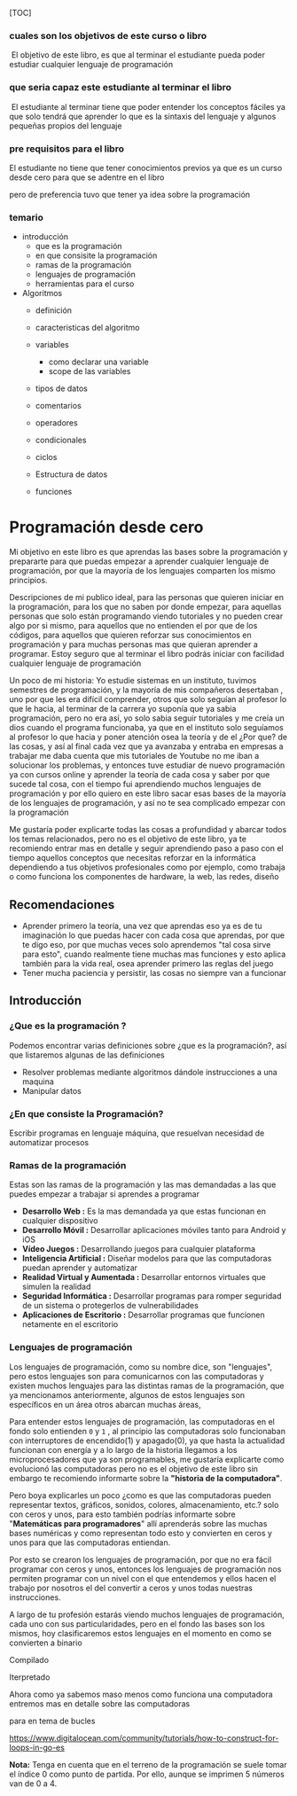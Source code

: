 [TOC]

### cuales son los objetivos de este curso o libro 

​	El objetivo de este libro, es que al terminar el estudiante pueda poder estudiar cualquier lenguaje de programación 

### que seria capaz este estudiante al terminar el libro

​	El estudiante al terminar tiene que poder entender los conceptos  fáciles ya que solo tendrá que aprender lo que es la sintaxis del lenguaje y algunos pequeñas propios del lenguaje 

### pre requisitos para el libro 

El estudiante no tiene que tener conocimientos previos ya que es un curso desde cero para que se adentre en el libro

pero de preferencia tuvo que tener ya idea sobre la programación 

### temario

- introducción 
  - que es la programación 
  - en que consisite la programación
  - ramas de la programación
  - lenguajes de programación
  - herramientas para el curso 
- Algoritmos
  - definición
  
  - caracteristicas del algoritmo
  
  - variables 
  
    - como declarar una variable 
    - scope de las variables 
  
  - tipos de datos
  
  - comentarios
  
  - operadores
  
  - condicionales
  
  - ciclos
  
  - Estructura de datos
  
  - funciones 
  

# Programación desde cero



Mi objetivo en este libro es que aprendas las bases sobre la programación y prepararte para que puedas empezar a aprender cualquier lenguaje de programación, por que la mayoría de los lenguajes comparten los mismo principios.

Descripciones de mi publico ideal, para las personas que quieren iniciar en la programación, para los que no saben por donde empezar, para aquellas personas que solo están programando viendo tutoriales  y no pueden crear algo por si mismo, para aquellos que no entienden el por que de los códigos, para aquellos que quieren reforzar sus conocimientos en programación y para muchas personas mas que quieran aprender a programar. Estoy seguro que al terminar el libro podrás iniciar con facilidad cualquier lenguaje de programación

Un poco de mi historia: Yo estudie sistemas en un instituto, tuvimos semestres de programación, y la mayoría de mis compañeros desertaban , uno por que les era difícil comprender, otros que solo seguían al profesor lo que le hacia, al terminar de la carrera yo suponía que ya sabia programación, pero no era así, yo solo sabia seguir tutoriales y me creía un dios cuando el programa funcionaba, ya que en el instituto solo  seguíamos al profesor lo que hacia y poner atención osea la teoría y  de el ¿Por que? de las cosas, y así al final cada vez que ya avanzaba y entraba en empresas a trabajar me daba cuenta que mis tutoriales de Youtube no me iban a solucionar los problemas, y entonces tuve estudiar de nuevo programación ya con cursos online y aprender la teoría de cada cosa y saber por que sucede tal cosa, con el tiempo fui aprendiendo muchos lenguajes de programación y por ello quiero en este libro sacar esas bases de la mayoría de los lenguajes de programación, y así no te sea complicado empezar con la programación 

Me gustaría poder explicarte todas las cosas a profundidad y abarcar todos los temas relacionados, pero no es el objetivo de este libro, ya te recomiendo entrar mas en detalle y seguir aprendiendo paso a paso con el tiempo aquellos conceptos que necesitas reforzar en la informática dependiendo a tus objetivos profesionales como por ejemplo, como trabaja o como funciona los componentes de hardware, la web, las redes, diseño

## Recomendaciones 

- Aprender primero la teoría, una vez que aprendas eso ya es de tu imaginación lo que puedas hacer con cada cosa que aprendas, por que te digo eso, por que muchas veces solo aprendemos "tal cosa sirve para esto", cuando realmente tiene muchas mas funciones y esto aplica también para la vida real,  osea aprender primero las reglas del juego
- Tener mucha paciencia y persistir, las cosas no siempre van a funcionar 



## Introducción

### ¿Que es la programación ?

Podemos encontrar varias definiciones sobre ¿que es la programación?, así que listaremos algunas de las definiciones 

- Resolver problemas mediante algoritmos dándole instrucciones a una maquina 
- Manipular datos

### ¿En que consiste la Programación?

Escribir programas en lenguaje máquina, que resuelvan necesidad de automatizar procesos  

### Ramas de la programación 

Estas son las ramas de la programación y las mas demandadas a las que puedes empezar a trabajar si aprendes a programar

- **Desarrollo Web :** Es la mas demandada ya que estas funcionan en cualquier dispositivo
- **Desarrollo Móvil :** Desarrollar aplicaciones móviles tanto para Android y iOS
- **Vídeo Juegos :** Desarrollando juegos para cualquier plataforma 
- **Inteligencia Artificial :** Diseñar modelos para que las computadoras puedan aprender y automatizar 
- **Realidad Virtual y Aumentada :** Desarrollar entornos virtuales que simulen la realidad 
- **Seguridad Informática :** Desarrollar programas para romper seguridad de un sistema o protegerlos de vulnerabilidades 
- **Aplicaciones de Escritorio :** Desarrollar programas que funcionen netamente en el escritorio

### Lenguajes de programación

Los lenguajes de programación, como su nombre dice, son "lenguajes", pero estos lenguajes son para comunicarnos con las computadoras y existen muchos lenguajes para las distintas ramas de la programación, que ya mencionamos anteriormente, algunos de estos lenguajes son específicos en un área otros abarcan muchas áreas, 

Para entender estos lenguajes de programación, las computadoras en el fondo solo entienden `0` y `1` ,  al principio las computadoras solo funcionaban con interruptores de encendido(1) y apagado(0), ya que hasta la actualidad funcionan con energía y a lo largo de la historia llegamos a los microprocesadores que ya son programables, me gustaría explicarte como evolucionó las computadoras pero no es el objetivo de este libro sin embargo te  recomiendo informarte sobre la **"historia de la computadora"**.

Pero boya explicarles un poco ¿como es que las computadoras pueden representar textos, gráficos, sonidos, colores, almacenamiento, etc.? solo con ceros y unos, para esto también podrías informarte sobre "**Matemáticas para programadores**" allí aprenderás sobre las muchas bases numéricas y como representan todo esto y convierten en ceros y unos para que las computadoras entiendan. 

Por esto se crearon los lenguajes de programación, por que no era fácil programar con ceros y unos, entonces los lenguajes de programación nos permiten programar con un nivel con el que entendemos y ellos hacen el trabajo por nosotros el del convertir a ceros y unos  todas nuestras instrucciones. 

A largo de tu profesión estarás viendo muchos lenguajes de programación, cada uno con sus particularidades, pero en el fondo las bases son los mismos, hoy clasificaremos estos lenguajes en el momento en como se convierten a binario

Compilado

Iterpretado





Ahora como ya sabemos maso menos como funciona una computadora entremos mas en detalle sobre las computadoras 





para en tema de bucles

https://www.digitalocean.com/community/tutorials/how-to-construct-for-loops-in-go-es

**Nota:** Tenga en cuenta que en el  terreno de la programación se suele tomar el índice 0 como punto de  partida. Por ello, aunque se imprimen 5 números van de 0 a 4.



